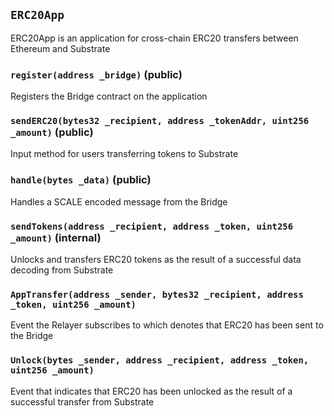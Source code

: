 ## `ERC20App`

ERC20App is an application for cross-chain ERC20 transfers between Ethereum and Substrate

### `register(address _bridge)` (public)

Registers the Bridge contract on the application

### `sendERC20(bytes32 _recipient, address _tokenAddr, uint256 _amount)` (public)

Input method for users transferring tokens to Substrate

### `handle(bytes _data)` (public)

Handles a SCALE encoded message from the Bridge

### `sendTokens(address _recipient, address _token, uint256 _amount)` (internal)

Unlocks and transfers ERC20 tokens as the result of a successful data decoding from Substrate

### `AppTransfer(address _sender, bytes32 _recipient, address _token, uint256 _amount)`

Event the Relayer subscribes to which denotes that ERC20 has been sent to the Bridge

### `Unlock(bytes _sender, address _recipient, address _token, uint256 _amount)`

Event that indicates that ERC20 has been unlocked as the result of a successful transfer from Substrate
